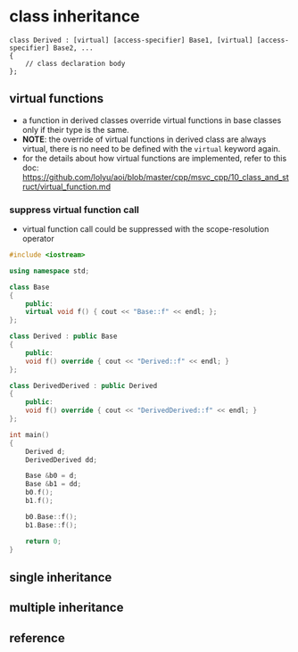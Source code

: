 # class inheritance

```
class Derived : [virtual] [access-specifier] Base1, [virtual] [access-specifier] Base2, ...
{
    // class declaration body
};
```

## virtual functions
* a function in derived classes override virtual functions in base classes only if their type is the same.
* **NOTE**: the override of virtual functions in derived class are always virtual, there is no need to be defined with the `virtual` keyword again.
* for the details about how virtual functions are implemented, refer to this doc: https://github.com/lolyu/aoi/blob/master/cpp/msvc_cpp/10_class_and_struct/virtual_function.md

### suppress virtual function call
* virtual function call could be suppressed with the scope-resolution operator
```cpp
#include <iostream>

using namespace std;

class Base
{
    public:
    virtual void f() { cout << "Base::f" << endl; };
};

class Derived : public Base
{
    public:
    void f() override { cout << "Derived::f" << endl; }
};

class DerivedDerived : public Derived
{
    public:
    void f() override { cout << "DerivedDerived::f" << endl; }
};

int main()
{
    Derived d;
    DerivedDerived dd;

    Base &b0 = d;
    Base &b1 = dd;
    b0.f();
    b1.f();

    b0.Base::f();
    b1.Base::f();

    return 0;
}
```

## single inheritance
## multiple inheritance
## 


## reference
